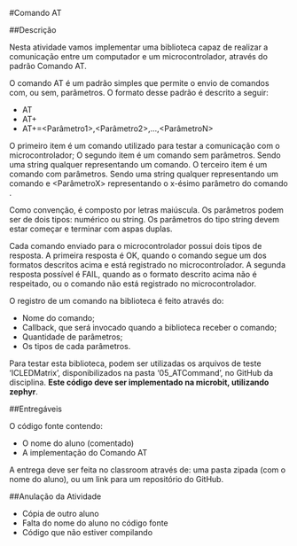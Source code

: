 #Comando AT

##Descrição

Nesta atividade vamos implementar uma biblioteca capaz de realizar a comunicação entre um computador e um 
microcontrolador, através do padrão Comando AT.

O comando AT é um padrão simples que permite o envio de comandos com, ou sem, parâmetros. O formato desse padrão é 
descrito a seguir:

* AT
* AT+<Comando>
* AT+<Comando>=<Parâmetro1>,<Parâmetro2>,...,<ParâmetroN>

O primeiro item é um comando utilizado para testar a comunicação com o microcontrolador;
O segundo item é um comando sem parâmetros. Sendo <Comando> uma string qualquer representando um comando.
O terceiro item é um comando com parâmetros. Sendo <Comando> uma string qualquer representando um comando e <ParâmetroX> 
representando o x-ésimo parâmetro do comando <Comando>.

Como convenção, <Comando> é composto por letras maiúscula. Os parâmetros podem ser de dois tipos: numérico ou string. 
Os parâmetros do tipo string devem estar começar e terminar com aspas duplas.

Cada comando enviado para o microcontrolador possui dois tipos de resposta. A primeira resposta é OK, quando o comando 
segue um dos formatos descritos acima e está registrado no microcontrolador. A segunda resposta possível é FAIL, quando 
as o formato descrito acima não é respeitado, ou o comando não está registrado no microcontrolador. 

O registro de um comando na biblioteca é feito através do:

* Nome do comando;
* Callback, que será invocado quando a biblioteca receber o comando;
* Quantidade de parâmetros;
* Os tipos de cada parâmetros.

Para testar esta biblioteca, podem ser utilizadas os arquivos de teste ‘ICLEDMatrix’, disponibilizados na pasta 
‘05_ATCommand’, no GitHub da disciplina. __Este código deve ser implementado na microbit, utilizando zephyr__.

##Entregáveis

O código fonte contendo:

* O nome do aluno (comentado)
* A implementação do Comando AT

A entrega deve ser feita no classroom através de: uma pasta zipada (com o nome do aluno), ou um link para um 
repositório do GitHub.

##Anulação da Atividade

* Cópia de outro aluno
* Falta do nome do aluno no código fonte
* Código que não estiver compilando

